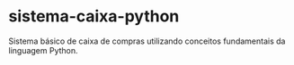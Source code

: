 # sistema-caixa-python
Sistema básico de caixa de compras utilizando conceitos fundamentais da linguagem Python.
